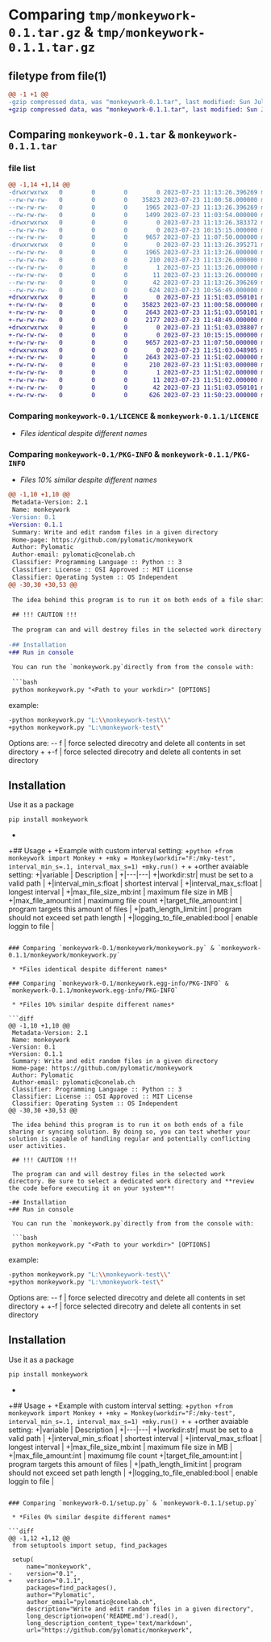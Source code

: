 # Comparing `tmp/monkeywork-0.1.tar.gz` & `tmp/monkeywork-0.1.1.tar.gz`

## filetype from file(1)

```diff
@@ -1 +1 @@
-gzip compressed data, was "monkeywork-0.1.tar", last modified: Sun Jul 23 11:13:26 2023, max compression
+gzip compressed data, was "monkeywork-0.1.1.tar", last modified: Sun Jul 23 11:51:03 2023, max compression
```

## Comparing `monkeywork-0.1.tar` & `monkeywork-0.1.1.tar`

### file list

```diff
@@ -1,14 +1,14 @@
-drwxrwxrwx   0        0        0        0 2023-07-23 11:13:26.396269 monkeywork-0.1/
--rw-rw-rw-   0        0        0    35823 2023-07-23 11:00:58.000000 monkeywork-0.1/LICENCE
--rw-rw-rw-   0        0        0     1965 2023-07-23 11:13:26.396269 monkeywork-0.1/PKG-INFO
--rw-rw-rw-   0        0        0     1499 2023-07-23 11:03:54.000000 monkeywork-0.1/README.md
-drwxrwxrwx   0        0        0        0 2023-07-23 11:13:26.383372 monkeywork-0.1/monkeywork/
--rw-rw-rw-   0        0        0        0 2023-07-23 10:15:15.000000 monkeywork-0.1/monkeywork/__init__.py
--rw-rw-rw-   0        0        0     9657 2023-07-23 11:07:50.000000 monkeywork-0.1/monkeywork/monkeywork.py
-drwxrwxrwx   0        0        0        0 2023-07-23 11:13:26.395271 monkeywork-0.1/monkeywork.egg-info/
--rw-rw-rw-   0        0        0     1965 2023-07-23 11:13:26.000000 monkeywork-0.1/monkeywork.egg-info/PKG-INFO
--rw-rw-rw-   0        0        0      210 2023-07-23 11:13:26.000000 monkeywork-0.1/monkeywork.egg-info/SOURCES.txt
--rw-rw-rw-   0        0        0        1 2023-07-23 11:13:26.000000 monkeywork-0.1/monkeywork.egg-info/dependency_links.txt
--rw-rw-rw-   0        0        0       11 2023-07-23 11:13:26.000000 monkeywork-0.1/monkeywork.egg-info/top_level.txt
--rw-rw-rw-   0        0        0       42 2023-07-23 11:13:26.396269 monkeywork-0.1/setup.cfg
--rw-rw-rw-   0        0        0      624 2023-07-23 10:56:49.000000 monkeywork-0.1/setup.py
+drwxrwxrwx   0        0        0        0 2023-07-23 11:51:03.050101 monkeywork-0.1.1/
+-rw-rw-rw-   0        0        0    35823 2023-07-23 11:00:58.000000 monkeywork-0.1.1/LICENCE
+-rw-rw-rw-   0        0        0     2643 2023-07-23 11:51:03.050101 monkeywork-0.1.1/PKG-INFO
+-rw-rw-rw-   0        0        0     2177 2023-07-23 11:48:49.000000 monkeywork-0.1.1/README.md
+drwxrwxrwx   0        0        0        0 2023-07-23 11:51:03.038807 monkeywork-0.1.1/monkeywork/
+-rw-rw-rw-   0        0        0        0 2023-07-23 10:15:15.000000 monkeywork-0.1.1/monkeywork/__init__.py
+-rw-rw-rw-   0        0        0     9657 2023-07-23 11:07:50.000000 monkeywork-0.1.1/monkeywork/monkeywork.py
+drwxrwxrwx   0        0        0        0 2023-07-23 11:51:03.048905 monkeywork-0.1.1/monkeywork.egg-info/
+-rw-rw-rw-   0        0        0     2643 2023-07-23 11:51:02.000000 monkeywork-0.1.1/monkeywork.egg-info/PKG-INFO
+-rw-rw-rw-   0        0        0      210 2023-07-23 11:51:03.000000 monkeywork-0.1.1/monkeywork.egg-info/SOURCES.txt
+-rw-rw-rw-   0        0        0        1 2023-07-23 11:51:02.000000 monkeywork-0.1.1/monkeywork.egg-info/dependency_links.txt
+-rw-rw-rw-   0        0        0       11 2023-07-23 11:51:02.000000 monkeywork-0.1.1/monkeywork.egg-info/top_level.txt
+-rw-rw-rw-   0        0        0       42 2023-07-23 11:51:03.050101 monkeywork-0.1.1/setup.cfg
+-rw-rw-rw-   0        0        0      626 2023-07-23 11:50:23.000000 monkeywork-0.1.1/setup.py
```

### Comparing `monkeywork-0.1/LICENCE` & `monkeywork-0.1.1/LICENCE`

 * *Files identical despite different names*

### Comparing `monkeywork-0.1/PKG-INFO` & `monkeywork-0.1.1/PKG-INFO`

 * *Files 10% similar despite different names*

```diff
@@ -1,10 +1,10 @@
 Metadata-Version: 2.1
 Name: monkeywork
-Version: 0.1
+Version: 0.1.1
 Summary: Write and edit random files in a given directory
 Home-page: https://github.com/pylomatic/monkeywork
 Author: Pylomatic
 Author-email: pylomatic@conelab.ch
 Classifier: Programming Language :: Python :: 3
 Classifier: License :: OSI Approved :: MIT License
 Classifier: Operating System :: OS Independent
@@ -30,30 +30,53 @@
 
 The idea behind this program is to run it on both ends of a file sharing or syncing solution. By doing so, you can test whether your solution is capable of handling regular and potentially conflicting user activities.
 
 ## !!! CAUTION !!!
 
 The program can and will destroy files in the selected work directory. Be sure to select a dedicated work directory and **review the code before executing it on your system**!
 
-## Installation
+## Run in console
 
 You can run the `monkeywork.py`directly from from the console with:
 
 ```bash
 python monkeywork.py "<Path to your workdir>" [OPTIONS]
 ```
 
 example:
 ```bash
-python monkeywork.py "L:\\monkeywork-test\\"
+python monkeywork.py "L:\monkeywork-test\"
 ```
 
 Options are:
-- f | force selected direcotry and delete all contents in set directory
+
+-f | force selected direcotry and delete all contents in set directory
 
 ## Installation
 
 Use it as a package
 
 ```bash
 pip install monkeywork
 ```
+
+## Usage
+
+Example with custom interval setting:
+```python
+from monkeywork import Monkey
+
+mky = Monkey(workdir="F:/mky-test", interval_min_s=.1, interval_max_s=1)
+mky.run()
+```
+
+orther avaiable setting:
+|variable | Description |
+|---|---|
+|workdir:str| must be set to a valid path |
+|interval_min_s:float | shortest interval |
+|interval_max_s:float | longest interval |
+|max_file_size_mb:int | maximum file size in MB |
+|max_file_amount:int | maximumg file count
+|target_file_amount:int | program targets this amount of files |
+|path_length_limit:int | program should not exceed set path length |
+|logging_to_file_enabled:bool | enable loggin to file |
```

### Comparing `monkeywork-0.1/monkeywork/monkeywork.py` & `monkeywork-0.1.1/monkeywork/monkeywork.py`

 * *Files identical despite different names*

### Comparing `monkeywork-0.1/monkeywork.egg-info/PKG-INFO` & `monkeywork-0.1.1/monkeywork.egg-info/PKG-INFO`

 * *Files 10% similar despite different names*

```diff
@@ -1,10 +1,10 @@
 Metadata-Version: 2.1
 Name: monkeywork
-Version: 0.1
+Version: 0.1.1
 Summary: Write and edit random files in a given directory
 Home-page: https://github.com/pylomatic/monkeywork
 Author: Pylomatic
 Author-email: pylomatic@conelab.ch
 Classifier: Programming Language :: Python :: 3
 Classifier: License :: OSI Approved :: MIT License
 Classifier: Operating System :: OS Independent
@@ -30,30 +30,53 @@
 
 The idea behind this program is to run it on both ends of a file sharing or syncing solution. By doing so, you can test whether your solution is capable of handling regular and potentially conflicting user activities.
 
 ## !!! CAUTION !!!
 
 The program can and will destroy files in the selected work directory. Be sure to select a dedicated work directory and **review the code before executing it on your system**!
 
-## Installation
+## Run in console
 
 You can run the `monkeywork.py`directly from from the console with:
 
 ```bash
 python monkeywork.py "<Path to your workdir>" [OPTIONS]
 ```
 
 example:
 ```bash
-python monkeywork.py "L:\\monkeywork-test\\"
+python monkeywork.py "L:\monkeywork-test\"
 ```
 
 Options are:
-- f | force selected direcotry and delete all contents in set directory
+
+-f | force selected direcotry and delete all contents in set directory
 
 ## Installation
 
 Use it as a package
 
 ```bash
 pip install monkeywork
 ```
+
+## Usage
+
+Example with custom interval setting:
+```python
+from monkeywork import Monkey
+
+mky = Monkey(workdir="F:/mky-test", interval_min_s=.1, interval_max_s=1)
+mky.run()
+```
+
+orther avaiable setting:
+|variable | Description |
+|---|---|
+|workdir:str| must be set to a valid path |
+|interval_min_s:float | shortest interval |
+|interval_max_s:float | longest interval |
+|max_file_size_mb:int | maximum file size in MB |
+|max_file_amount:int | maximumg file count
+|target_file_amount:int | program targets this amount of files |
+|path_length_limit:int | program should not exceed set path length |
+|logging_to_file_enabled:bool | enable loggin to file |
```

### Comparing `monkeywork-0.1/setup.py` & `monkeywork-0.1.1/setup.py`

 * *Files 0% similar despite different names*

```diff
@@ -1,12 +1,12 @@
 from setuptools import setup, find_packages
 
 setup(
     name="monkeywork",
-    version="0.1",
+    version="0.1.1",
     packages=find_packages(),
     author="Pylomatic",
     author_email="pylomatic@conelab.ch",
     description="Write and edit random files in a given directory",
     long_description=open('README.md').read(),
     long_description_content_type='text/markdown',
     url="https://github.com/pylomatic/monkeywork",
```

